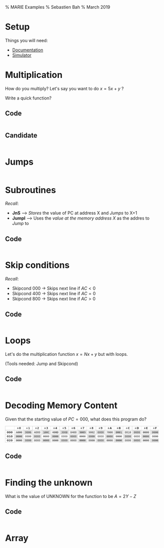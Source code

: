 % MARIE Examples
% Sebastien Bah
% March 2019


# Setup

Things you will need:

- [Documentation](https://github.com/MARIE-js/MARIE.js/wiki/MARIE-Instruction-Set-(with-Opcodes))
- [Simulator](https://marie.js.org/#)

# Multiplication
How do you multiply? Let's say you want to do $x = 5x+y$ ?

Write a quick function?

## Code
```{include=files/MultiplicationEmpty.mas}
```

## Candidate
```{include=files/Multiplication.mas}
```

# Jumps
```{include=files/Jumps.mas}
```

# Subroutines
*Recall*:

- **JnS**  --> *Stores* the value of PC at address X and *Jumps* to X+1      
- **JumpI** --> Uses the *value at the memory address X* as the addres to *Jump* to 

## Code
```{include=files/Subroutine.mas}
```

# Skip conditions
*Recall*:

- Skipcond 000 -> Skips next line if $AC<0$
- Skipcond 400 -> Skips next line if $AC=0$
- Skipcond 800 -> Skips next line if $AC>0$

## Code
```{include=files/Skips.mas}
```



# Loops
Let's do the multiplication function $x = Nx+y$ but with loops.

(Tools needed: Jump and Skipcond)

## Code
```{include=files/LoopMultiply.mas}
```

# Decoding Memory Content
Given that the starting value of $PC=000$, what does this program do?

![Decoding Memory Content](files/easyDecodeMemory.png "Main Memory Content")

## Code
```{include=files/decodingMemoryContent.mas}
```

# Finding the unknown
What is the value of UNKNOWN for the function to be  $A = 2Y - Z$ 

## Code
```{include=files/UnknownValue.mas}
```


# Array
```{include=files/ArrayMarie.mas}
```
